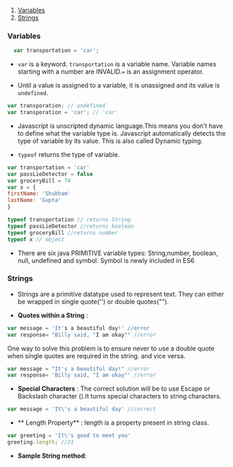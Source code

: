 1. [Variables](#variables)
2. [Strings](#strings)



### Variables

```javascript
  var transportation = 'car';
```

* ```var``` is a keyword. ```transportation``` is a variable name. Variable names starting with a number are INVALID.```=``` is an assignment operator.


* Until a value is assigned to a variable, it is unassigned and its value is ```undefined```.

```javascript
var transporation; // undefined
var transporation = 'car'; // 'car'
```

*  Javascript is unscripted dynamic language.This means you don't have to define what the variable type is. Javascript automatically detects the type of variable by its value. This is also called Dynamic typing.

* ```typeof``` returns the type of variable.

```javascript
var transportation = 'car'
var passLieDetector = false
var groceryBill = 74
var x = {
firstName: 'Shubham'
lastName: 'Gupta'
}

typeof transportation // returns String
typeof passLieDetector //returns boolean
typeof groceryBill //returns number
typeof x // object 
```

* There are six java PRIMITIVE variable types: String,number, boolean, null, undefined and symbol. Symbol is newly included in ES6
### Strings

* Strings are a primitive datatype used to represent text. They can either be wrapped in single quote('') or double quotes("").

* **Quotes within a String** :

```javascript
var message = 'It's a beautiful day!' //error
var response= "Billy said, "I am okay"" //error
```
One way to solve this problem is to ensure never to use a double quote when single quotes are required in the string. and vice versa. 

```javascript
var message = "It's a beautiful day!" //error
var response= 'Billy said, "I am okay"' //error
```
* **Special Characters** : The correct solution will be to use Escape or Backslash character (\).It turns special characters to string characters.

```javascript
var message = 'It\'s a beautiful day' //correct
```
* ** Length Property** : length is a property present in string class.

```javascript
var greeting = 'It\'s good to meet you'
greeting.length; //21
```
* **Sample String method**: 





